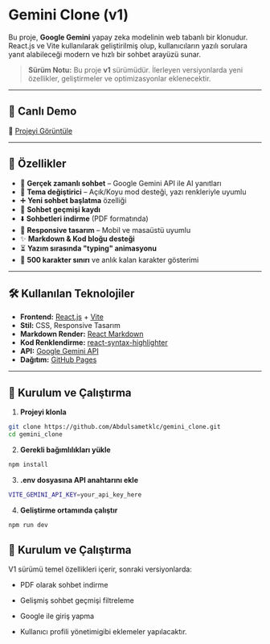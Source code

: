 # Gemini Clone (v1)

Bu proje, **Google Gemini** yapay zeka modelinin web tabanlı bir klonudur.  
React.js ve Vite kullanılarak geliştirilmiş olup, kullanıcıların yazılı sorulara yanıt alabileceği modern ve hızlı bir sohbet arayüzü sunar.

> **Sürüm Notu:** Bu proje **v1** sürümüdür. İlerleyen versiyonlarda yeni özellikler, geliştirmeler ve optimizasyonlar eklenecektir.

---

## 🚀 Canlı Demo
🔗 [Projeyi Görüntüle](https://abdulsametkilic.github.io/gemini_clone)

---

## 📌 Özellikler
- 💬 **Gerçek zamanlı sohbet** – Google Gemini API ile AI yanıtları
- 🎨 **Tema değiştirici** – Açık/Koyu mod desteği, yazı renkleriyle uyumlu
- ➕ **Yeni sohbet başlatma** özelliği
- 📜 **Sohbet geçmişi kaydı**
- ⬇️ **Sohbetleri indirme** (PDF formatında)
- 🔄 **Responsive tasarım** – Mobil ve masaüstü uyumlu
- ✨ **Markdown & Kod bloğu desteği**
- ⏳ **Yazım sırasında "typing" animasyonu**
- 📝 **500 karakter sınırı** ve anlık kalan karakter gösterimi

---

## 🛠️ Kullanılan Teknolojiler
- **Frontend:** [React.js](https://react.dev/) + [Vite](https://vitejs.dev/)
- **Stil:** CSS, Responsive Tasarım
- **Markdown Render:** [React Markdown](https://github.com/remarkjs/react-markdown)
- **Kod Renklendirme:** [react-syntax-highlighter](https://github.com/react-syntax-highlighter/react-syntax-highlighter)
- **API:** [Google Gemini API](https://ai.google.dev/)
- **Dağıtım:** [GitHub Pages](https://pages.github.com/)

---

## 📂 Kurulum ve Çalıştırma

1. **Projeyi klonla**
```bash
git clone https://github.com/Abdulsametklc/gemini_clone.git
cd gemini_clone
```

2. **Gerekli bağımlılıkları yükle**
```bash
npm install
```

3. **.env dosyasına API anahtarını ekle**
```bash
VITE_GEMINI_API_KEY=your_api_key_here
```

4. **Geliştirme ortamında çalıştır**
```bash
npm run dev
```

## 📂 Kurulum ve Çalıştırma

V1 sürümü temel özellikleri içerir, sonraki versiyonlarda:

- PDF olarak sohbet indirme

- Gelişmiş sohbet geçmişi filtreleme

- Google ile giriş yapma

- Kullanıcı profili yönetimigibi eklemeler yapılacaktır.
